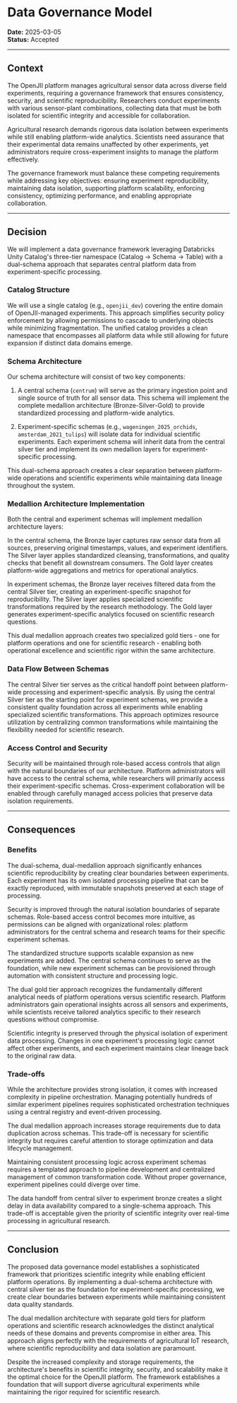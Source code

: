 # Data Governance Model

**Date:** 2025-03-05  
**Status:** Accepted

---

## Context

The OpenJII platform manages agricultural sensor data across diverse field experiments, requiring a governance framework that ensures consistency, security, and scientific reproducibility. Researchers conduct experiments with various sensor-plant combinations, collecting data that must be both isolated for scientific integrity and accessible for collaboration.

Agricultural research demands rigorous data isolation between experiments while still enabling platform-wide analytics. Scientists need assurance that their experimental data remains unaffected by other experiments, yet administrators require cross-experiment insights to manage the platform effectively.

The governance framework must balance these competing requirements while addressing key objectives: ensuring experiment reproducibility, maintaining data isolation, supporting platform scalability, enforcing consistency, optimizing performance, and enabling appropriate collaboration.

---

## Decision

We will implement a data governance framework leveraging Databricks Unity Catalog's three-tier namespace (Catalog → Schema → Table) with a dual-schema approach that separates central platform data from experiment-specific processing.

### Catalog Structure

We will use a single catalog (e.g., `openjii_dev`) covering the entire domain of OpenJII-managed experiments. This approach simplifies security policy enforcement by allowing permissions to cascade to underlying objects while minimizing fragmentation. The unified catalog provides a clean namespace that encompasses all platform data while still allowing for future expansion if distinct data domains emerge.

### Schema Architecture

Our schema architecture will consist of two key components:

1. A central schema (`centrum`) will serve as the primary ingestion point and single source of truth for all sensor data. This schema will implement the complete medallion architecture (Bronze-Silver-Gold) to provide standardized processing and platform-wide analytics.

2. Experiment-specific schemas (e.g., `wageningen_2025_orchids`, `amsterdam_2021_tulips`) will isolate data for individual scientific experiments. Each experiment schema will inherit data from the central silver tier and implement its own medallion layers for experiment-specific processing.

This dual-schema approach creates a clear separation between platform-wide operations and scientific experiments while maintaining data lineage throughout the system.

### Medallion Architecture Implementation

Both the central and experiment schemas will implement medallion architecture layers:

In the central schema, the Bronze layer captures raw sensor data from all sources, preserving original timestamps, values, and experiment identifiers. The Silver layer applies standardized cleansing, transformations, and quality checks that benefit all downstream consumers. The Gold layer creates platform-wide aggregations and metrics for operational analytics.

In experiment schemas, the Bronze layer receives filtered data from the central Silver tier, creating an experiment-specific snapshot for reproducibility. The Silver layer applies specialized scientific transformations required by the research methodology. The Gold layer generates experiment-specific analytics focused on scientific research questions.

This dual medallion approach creates two specialized gold tiers - one for platform operations and one for scientific research - enabling both operational excellence and scientific rigor within the same architecture.

### Data Flow Between Schemas

The central Silver tier serves as the critical handoff point between platform-wide processing and experiment-specific analysis. By using the central Silver tier as the starting point for experiment schemas, we provide a consistent quality foundation across all experiments while enabling specialized scientific transformations. This approach optimizes resource utilization by centralizing common transformations while maintaining the flexibility needed for scientific research.

### Access Control and Security

Security will be maintained through role-based access controls that align with the natural boundaries of our architecture. Platform administrators will have access to the central schema, while researchers will primarily access their experiment-specific schemas. Cross-experiment collaboration will be enabled through carefully managed access policies that preserve data isolation requirements.

---

## Consequences

### Benefits

The dual-schema, dual-medallion approach significantly enhances scientific reproducibility by creating clear boundaries between experiments. Each experiment has its own isolated processing pipeline that can be exactly reproduced, with immutable snapshots preserved at each stage of processing.

Security is improved through the natural isolation boundaries of separate schemas. Role-based access control becomes more intuitive, as permissions can be aligned with organizational roles: platform administrators for the central schema and research teams for their specific experiment schemas.

The standardized structure supports scalable expansion as new experiments are added. The central schema continues to serve as the foundation, while new experiment schemas can be provisioned through automation with consistent structure and processing logic.

The dual gold tier approach recognizes the fundamentally different analytical needs of platform operations versus scientific research. Platform administrators gain operational insights across all sensors and experiments, while scientists receive tailored analytics specific to their research questions without compromise.

Scientific integrity is preserved through the physical isolation of experiment data processing. Changes in one experiment's processing logic cannot affect other experiments, and each experiment maintains clear lineage back to the original raw data.

### Trade-offs

While the architecture provides strong isolation, it comes with increased complexity in pipeline orchestration. Managing potentially hundreds of similar experiment pipelines requires sophisticated orchestration techniques using a central registry and event-driven processing.

The dual medallion approach increases storage requirements due to data duplication across schemas. This trade-off is necessary for scientific integrity but requires careful attention to storage optimization and data lifecycle management.

Maintaining consistent processing logic across experiment schemas requires a templated approach to pipeline development and centralized management of common transformation code. Without proper governance, experiment pipelines could diverge over time.

The data handoff from central silver to experiment bronze creates a slight delay in data availability compared to a single-schema approach. This trade-off is acceptable given the priority of scientific integrity over real-time processing in agricultural research.

---

## Conclusion

The proposed data governance model establishes a sophisticated framework that prioritizes scientific integrity while enabling efficient platform operations. By implementing a dual-schema architecture with central silver tier as the foundation for experiment-specific processing, we create clear boundaries between experiments while maintaining consistent data quality standards.

The dual medallion architecture with separate gold tiers for platform operations and scientific research acknowledges the distinct analytical needs of these domains and prevents compromise in either area. This approach aligns perfectly with the requirements of agricultural IoT research, where scientific reproducibility and data isolation are paramount.

Despite the increased complexity and storage requirements, the architecture's benefits in scientific integrity, security, and scalability make it the optimal choice for the OpenJII platform. The framework establishes a foundation that will support diverse agricultural experiments while maintaining the rigor required for scientific research.
